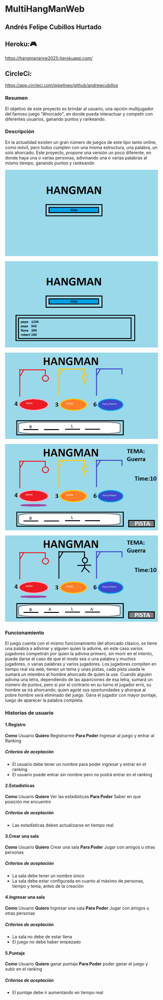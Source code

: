 # MultiHangManWeb
## Andrés Felipe Cubillos Hurtado

## Heroku:🎮
https://hangmanarsw2021i.herokuapp.com/
## CircleCi:
https://app.circleci.com/pipelines/github/andrewcubillos

### Resumen
El objetivo de este proyecto es brindar al usuario, una opción multijugador del famoso juego "Ahorcado", en donde pueda interactuar y competir con diferentes usuarios, ganando puntos y rankeando.

### Descripción

En la actualidad existen un gran número de juegos de este tipo tanto online, como móvil, pero todos cumplen con una misma estructura, una palabra, un solo ahorcado. Este proyecto, propone una versión un poco diferente, en donde haya una o varias personas, adivinando una o varias palabras al mismo tiempo, ganando puntos y rankeando

![alt text](https://raw.githubusercontent.com/andrewcubillos/ARSW-2021-i-Project-MultiHangManWeb/master/img/MULTIHANGMAN3.png)

![alt text](https://raw.githubusercontent.com/andrewcubillos/ARSW-2021-i-Project-MultiHangManWeb/master/img/MULTIHANGMAN4.png)

![alt text](https://raw.githubusercontent.com/andrewcubillos/ARSW-2021-i-Project-MultiHangManWeb/master/img/MULTIHANGMAN.png)

![alt text](https://raw.githubusercontent.com/andrewcubillos/ARSW-2021-i-Project-MultiHangManWeb/master/img/MULTIHANGMAN2.png)

![alt text](https://raw.githubusercontent.com/andrewcubillos/ARSW-2021-i-Project-MultiHangManWeb/master/img/MULTIHANGMAN6.png)

### Funcionamiento
El juego cuenta con el mismo funcionamiento del ahorcado clásico, se tiene una palabra a adivinar y alguien quien la adivine, en este caso varios jugadores competirán por quien la adivina primero, sin morir en el intento, puede darse el caso de que el modo sea o una palabra y muchos jugadores, o varias palabras y varios jugadores. 
Los jugadores compiten en tiempo real vía web, tienen un tema y unas pistas, cada pista usada le sumará un miembro al hombre ahorcado de quien la use. Cuando alguien adivina una letra, dependiendo de las apariciones de esa letra, sumará un número de puntos, pero si por el contrario en su turno el jugador erró, su hombre se irá ahorcando; quien agoté sus oportunidades y ahorque al pobre hombre será eliminado del juego. Gana el jugador con mayor puntaje, luego de aparecer la palabra completa.

### Historias de usuario
#### 1.Registro
**Como** Usuario 
**Quiero** Registrarme
**Para Poder** Ingresar al juego y entrar al Ranking
##### Criterios de aceptación
* El usuario debe tener un nombre para poder ingresar y entrar en el ranking
* El usuario puede entrar sin nombre pero no podrá entrar en el ranking

#### 2.Estadísticas
**Como** Usuario 
**Quiero** Ver las estadísticas
**Para Poder** Saber en que posición me encuentro
##### Criterios de aceptación
* Las estadísticas deben actualizarse en tiempo real

#### 3.Crear una sala
**Como** Usuario 
**Quiero** Crear una sala
**Para Poder** Jugar con amigos u otras personas
##### Criterios de aceptación
* La sala debe tener un nombre único
* La sala debe estar configurada en cuanto al máximo de personas, tiempo y tema, antes de la creación

#### 4.Ingresar una sala
**Como** Usuario 
**Quiero** Ingresar una sala
**Para Poder** Jugar con amigos u otras personas
##### Criterios de aceptación
* La sala no debe de estar llena
* El juego no debe haber empezado

#### 5.Puntaje
**Como** Usuario 
**Quiero** ganar puntaje
**Para Poder** poder ganar el juego y subir en el ranking
##### Criterios de aceptación
* El puntaje debe ir aumentando en tiempo real


